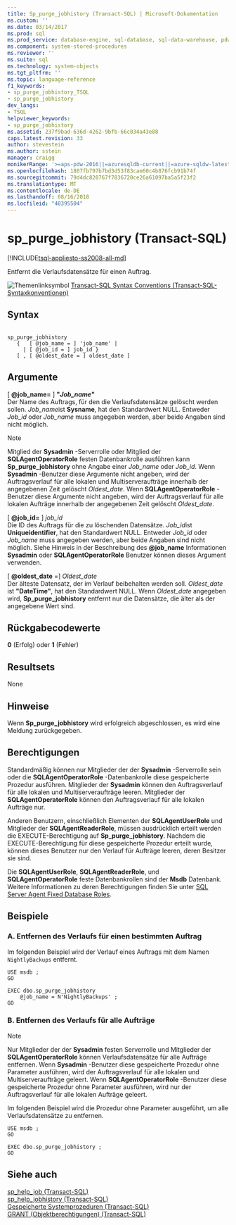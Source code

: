 ```yaml
---
title: Sp_purge_jobhistory (Transact-SQL) | Microsoft-Dokumentation
ms.custom: ''
ms.date: 03/14/2017
ms.prod: sql
ms.prod_service: database-engine, sql-database, sql-data-warehouse, pdw
ms.component: system-stored-procedures
ms.reviewer: ''
ms.suite: sql
ms.technology: system-objects
ms.tgt_pltfrm: ''
ms.topic: language-reference
f1_keywords:
- sp_purge_jobhistory_TSQL
- sp_purge_jobhistory
dev_langs:
- TSQL
helpviewer_keywords:
- sp_purge_jobhistory
ms.assetid: 237f9bad-636d-4262-9bfb-66c034a43e88
caps.latest.revision: 33
author: stevestein
ms.author: sstein
manager: craigg
monikerRange: '>=aps-pdw-2016||=azuresqldb-current||=azure-sqldw-latest||>=sql-server-2016||=sqlallproducts-allversions||>=sql-server-linux-2017'
ms.openlocfilehash: 1807fb797b7bd3d53f83cae60c4b876fcb91b74f
ms.sourcegitcommit: 79d4dc820767f7836720ce26a61097ba5a5f23f2
ms.translationtype: MT
ms.contentlocale: de-DE
ms.lasthandoff: 08/16/2018
ms.locfileid: "40395504"
---
```

# <a name="sppurgejobhistory-transact-sql"></a>sp_purge_jobhistory (Transact-SQL)
[!INCLUDE[tsql-appliesto-ss2008-all-md](../../includes/tsql-appliesto-ss2008-all-md.md)]

  Entfernt die Verlaufsdatensätze für einen Auftrag.  
  
 ![Themenlinksymbol](../../database-engine/configure-windows/media/topic-link.gif "Topic link icon") [Transact-SQL Syntax Conventions (Transact-SQL-Syntaxkonventionen)](../../t-sql/language-elements/transact-sql-syntax-conventions-transact-sql.md)  
  
## <a name="syntax"></a>Syntax  
  
```  
  
sp_purge_jobhistory   
   {   [ @job_name = ] 'job_name' |   
     | [ @job_id = ] job_id }  
   [ , [ @oldest_date = ] oldest_date ]  
```  
  
## <a name="arguments"></a>Argumente  
 [  **@job_name=** ] **"***Job_name***"**  
 Der Name des Auftrags, für den die Verlaufsdatensätze gelöscht werden sollen. *Job_name*ist **Sysname**, hat den Standardwert NULL. Entweder *Job_id* oder *Job_name* muss angegeben werden, aber beide Angaben sind nicht möglich.  
  
> [!NOTE]  
>  Mitglied der **Sysadmin** -Serverrolle oder Mitglied der **SQLAgentOperatorRole** festen Datenbankrolle ausführen kann **Sp_purge_jobhistory** ohne Angabe einer *Job_name* oder *Job_id*. Wenn **Sysadmin** -Benutzer diese Argumente nicht angeben, wird der Auftragsverlauf für alle lokalen und Multiserveraufträge innerhalb der angegebenen Zeit gelöscht *Oldest_date*. Wenn **SQLAgentOperatorRole** -Benutzer diese Argumente nicht angeben, wird der Auftragsverlauf für alle lokalen Aufträge innerhalb der angegebenen Zeit gelöscht *Oldest_date*.  
  
 [ **@job_id=** ] *job_id*  
 Die ID des Auftrags für die zu löschenden Datensätze. *Job_id*ist **Uniqueidentifier**, hat den Standardwert NULL. Entweder *Job_id* oder *Job_name* muss angegeben werden, aber beide Angaben sind nicht möglich. Siehe Hinweis in der Beschreibung des **@job_name** Informationen **Sysadmin** oder **SQLAgentOperatorRole** Benutzer können dieses Argument verwenden.  
  
 [ **@oldest_date** =] *Oldest_date*  
 Der älteste Datensatz, der im Verlauf beibehalten werden soll. *Oldest_date* ist **"DateTime"**, hat den Standardwert NULL. Wenn *Oldest_date* angegeben wird, **Sp_purge_jobhistory** entfernt nur die Datensätze, die älter als der angegebene Wert sind.  
  
## <a name="return-code-values"></a>Rückgabecodewerte  
 **0** (Erfolg) oder **1** (Fehler)  
  
## <a name="result-sets"></a>Resultsets  
 None  
  
## <a name="remarks"></a>Hinweise  
 Wenn **Sp_purge_jobhistory** wird erfolgreich abgeschlossen, es wird eine Meldung zurückgegeben.  
  
## <a name="permissions"></a>Berechtigungen  
 Standardmäßig können nur Mitglieder der der **Sysadmin** -Serverrolle sein oder die **SQLAgentOperatorRole** -Datenbankrolle diese gespeicherte Prozedur ausführen. Mitglieder der **Sysadmin** können den Auftragsverlauf für alle lokalen und Multiserveraufträge leeren. Mitglieder der **SQLAgentOperatorRole** können den Auftragsverlauf für alle lokalen Aufträge nur.  
  
 Anderen Benutzern, einschließlich Elementen der **SQLAgentUserRole** und Mitglieder der **SQLAgentReaderRole**, müssen ausdrücklich erteilt werden die EXECUTE-Berechtigung auf **Sp_purge_jobhistory**. Nachdem die EXECUTE-Berechtigung für diese gespeicherte Prozedur erteilt wurde, können dieses Benutzer nur den Verlauf für Aufträge leeren, deren Besitzer sie sind.  
  
 Die **SQLAgentUserRole**, **SQLAgentReaderRole**, und **SQLAgentOperatorRole** feste Datenbankrollen sind der **Msdb** Datenbank. Weitere Informationen zu deren Berechtigungen finden Sie unter [SQL Server Agent Fixed Database Roles](../../ssms/agent/sql-server-agent-fixed-database-roles.md).  
  
## <a name="examples"></a>Beispiele  
  
### <a name="a-remove-history-for-a-specific-job"></a>A. Entfernen des Verlaufs für einen bestimmten Auftrag  
 Im folgenden Beispiel wird der Verlauf eines Auftrags mit dem Namen `NightlyBackups` entfernt.  
  
```  
USE msdb ;  
GO  
  
EXEC dbo.sp_purge_jobhistory  
    @job_name = N'NightlyBackups' ;  
GO  
```  
  
### <a name="b-remove-history-for-all-jobs"></a>B. Entfernen des Verlaufs für alle Aufträge  
  
> [!NOTE]  
>  Nur Mitglieder der der **Sysadmin** festen Serverrolle und Mitglieder der **SQLAgentOperatorRole** können Verlaufsdatensätze für alle Aufträge entfernen. Wenn **Sysadmin** -Benutzer diese gespeicherte Prozedur ohne Parameter ausführen, wird der Auftragsverlauf für alle lokalen und Multiserveraufträge geleert. Wenn **SQLAgentOperatorRole** -Benutzer diese gespeicherte Prozedur ohne Parameter ausführen, wird nur der Auftragsverlauf für alle lokalen Aufträge geleert.  
  
 Im folgenden Beispiel wird die Prozedur ohne Parameter ausgeführt, um alle Verlaufsdatensätze zu entfernen.  
  
```  
USE msdb ;  
GO  
  
EXEC dbo.sp_purge_jobhistory ;  
GO  
```  
  
## <a name="see-also"></a>Siehe auch  
 [sp_help_job &#40;Transact-SQL&#41;](../../relational-databases/system-stored-procedures/sp-help-job-transact-sql.md)   
 [sp_help_jobhistory &#40;Transact-SQL&#41;](../../relational-databases/system-stored-procedures/sp-help-jobhistory-transact-sql.md)   
 [Gespeicherte Systemprozeduren &#40;Transact-SQL&#41;](../../relational-databases/system-stored-procedures/system-stored-procedures-transact-sql.md)   
 [GRANT (Objektberechtigungen) &#40;Transact-SQL&#41;](../../t-sql/statements/grant-object-permissions-transact-sql.md)  
  
  
